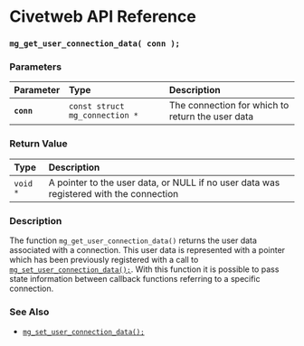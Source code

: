# Civetweb API Reference

### `mg_get_user_connection_data( conn );`

### Parameters

| Parameter | Type | Description |
| :--- | :--- | :--- |
|**`conn`**|`const struct mg_connection *`|The connection for which to return the user data|

### Return Value

| Type | Description | 
| :--- | :--- |
|`void *`|A pointer to the user data, or NULL if no user data was registered with the connection|

### Description

The function `mg_get_user_connection_data()` returns the user data associated with a connection. This user data is represented with a pointer which has been previously registered with a call to [`mg_set_user_connection_data();`](mg_set_user_connection_data.md). With this function it is possible to pass state information between callback functions referring to a specific connection.

### See Also

* [`mg_set_user_connection_data();`](mg_set_user_connection_data.md)
